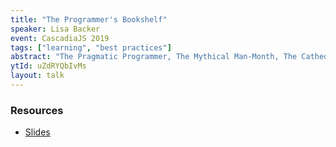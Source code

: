 ```yaml
---
title: "The Programmer's Bookshelf"
speaker: Lisa Backer
event: CascadiaJS 2019
tags: ["learning", "best practices"]
abstract: "The Pragmatic Programmer, The Mythical Man-Month, The Cathedral & the Bazaar - these are among the classic works that we are told should be on every programmer's bookshelf. Often, they make it to the shelf, but remain unread. Have you ever wondered why these books are considered such beacons to our community? Have you maybe even felt guilty for not reading them all? We'll go through the \"cliff notes\" edition of these classics, and even a few future classics to inspire you to check out what’s on your own bookshelf."
ytId: uZdRYQbIvMs
layout: talk
---
```

### Resources 

- [Slides](https://www.slideshare.net/LisaBacker/cascadiajs-the-programmers-bookshelf)